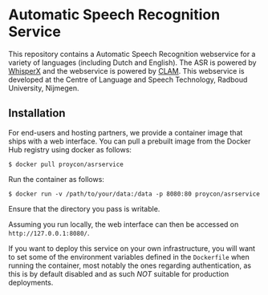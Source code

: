 # Automatic Speech Recognition Service

This repository contains a Automatic Speech Recognition webservice for a variety of languages (including Dutch and English).
The ASR is powered by [WhisperX](https://github.com/m-bain/whisperX) and the webservice is powered by [CLAM](https://proycon.github.io/clam/). This webservice is developed at the Centre of Language and Speech Technology, Radboud University, Nijmegen.

## Installation

For end-users and hosting partners, we provide a container image that ships with a web interface. 
You can pull a prebuilt image from the Docker Hub registry using docker as follows:

```
$ docker pull proycon/asrservice
```

Run the container as follows:

```
$ docker run -v /path/to/your/data:/data -p 8080:80 proycon/asrservice
```

Ensure that the directory you pass is writable.

Assuming you run locally, the web interface can then be accessed on ``http://127.0.0.1:8080/``.

If you want to deploy this service on your own infrastructure, you will want to set some of the environment variables
defined in the `Dockerfile` when running the container, most notably the ones regarding authentication, as this is by
default disabled and as such *NOT* suitable for production deployments.
